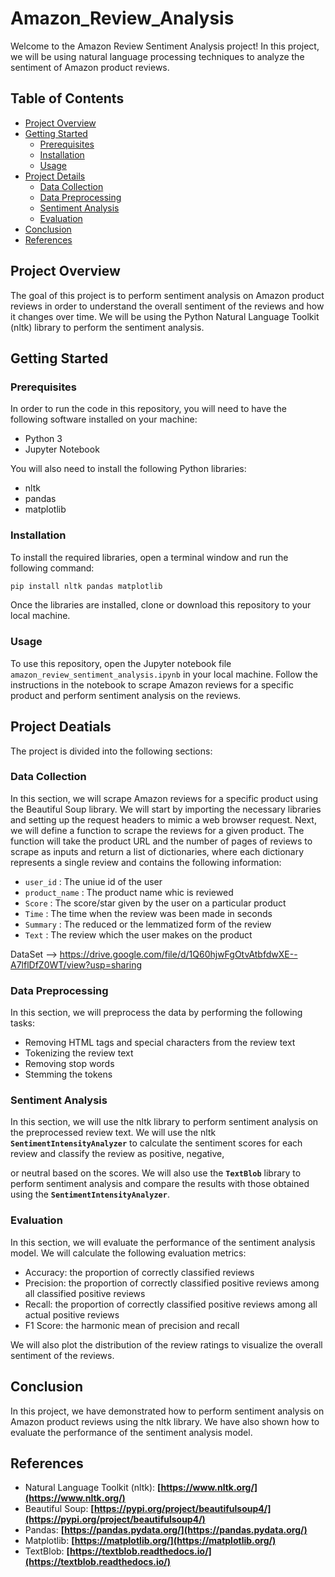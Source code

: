 # Amazon_Review_Analysis

Welcome to the Amazon Review Sentiment Analysis project! In this project, we will be using natural language processing techniques to analyze the sentiment of Amazon product reviews.

## Table of Contents
- [Project Overview](#project-overview)
- [Getting Started](#getting-started)
  - [Prerequisites](#prerequisites)
  - [Installation](#installation)
  - [Usage](#usage)
- [Project Details](#project-details)
  - [Data Collection](#data-collection)
  - [Data Preprocessing](#data-preprocessing)
  - [Sentiment Analysis](#sentiment-analysis)
  - [Evaluation](#evaluation)
- [Conclusion](#conclusion)
- [References](#references)

## Project Overview

The goal of this project is to perform sentiment analysis on Amazon product reviews in order to understand the overall sentiment of the reviews and how it changes over time. We will be using the Python Natural Language Toolkit (nltk) library to perform the sentiment analysis.

## Getting Started

### Prerequisites

In order to run the code in this repository, you will need to have the following software installed on your machine:

- Python 3
- Jupyter Notebook

You will also need to install the following Python libraries:

- nltk
- pandas
- matplotlib

### Installation

To install the required libraries, open a terminal window and run the following command:

```bash
pip install nltk pandas matplotlib
```
Once the libraries are installed, clone or download this repository to your local machine.

### Usage
To use this repository, open the Jupyter notebook file `amazon_review_sentiment_analysis.ipynb` in your local machine. Follow the instructions in the notebook to scrape Amazon reviews for a specific product and perform sentiment analysis on the reviews.

## Project Deatials
The project is divided into the following sections:

### Data Collection
In this section, we will scrape Amazon reviews for a specific product using the Beautiful Soup library. We will start by importing the necessary libraries and setting up the request headers to mimic a web browser request. Next, we will define a function to scrape the reviews for a given product. The function will take the product URL and the number of pages of reviews to scrape as inputs and return a list of dictionaries, where each dictionary represents a single review and contains the following information:
- `user_id` : The uniue id of the user
- `product_name` : The product name whic is reviewed
- `Score` : The score/star given by the user on a particular product 
- `Time` : The time when the review was been made in seconds
- `Summary` : The reduced or the lemmatized form of the review
- `Text` : The review which the user makes on the product

DataSet  --> https://drive.google.com/file/d/1Q60hjwFgOtvAtbfdwXE--A7lflDfZ0WT/view?usp=sharing

### Data Preprocessing
In this section, we will preprocess the data by performing the following tasks:
- Removing HTML tags and special characters from the review text
- Tokenizing the review text
- Removing stop words
- Stemming the tokens

### Sentiment Analysis
In this section, we will use the nltk library to perform sentiment analysis on the preprocessed review text. We will use the nltk **`SentimentIntensityAnalyzer`** to calculate the sentiment scores for each review and classify the review as positive, negative,

or neutral based on the scores. We will also use the **`TextBlob`** library to perform sentiment analysis and compare the results with those obtained using the **`SentimentIntensityAnalyzer`**.

### Evaluation
In this section, we will evaluate the performance of the sentiment analysis model. We will calculate the following evaluation metrics:

- Accuracy: the proportion of correctly classified reviews
- Precision: the proportion of correctly classified positive reviews among all classified positive reviews
- Recall: the proportion of correctly classified positive reviews among all actual positive reviews
- F1 Score: the harmonic mean of precision and recall

We will also plot the distribution of the review ratings to visualize the overall sentiment of the reviews.

## Conclusion
In this project, we have demonstrated how to perform sentiment analysis on Amazon product reviews using the nltk library. We have also shown how to evaluate the performance of the sentiment analysis model.

## References
- Natural Language Toolkit (nltk): **[https://www.nltk.org/](https://www.nltk.org/)**
- Beautiful Soup: **[https://pypi.org/project/beautifulsoup4/](https://pypi.org/project/beautifulsoup4/)**
- Pandas: **[https://pandas.pydata.org/](https://pandas.pydata.org/)**
- Matplotlib: **[https://matplotlib.org/](https://matplotlib.org/)**
- TextBlob: **[https://textblob.readthedocs.io/](https://textblob.readthedocs.io/)**
